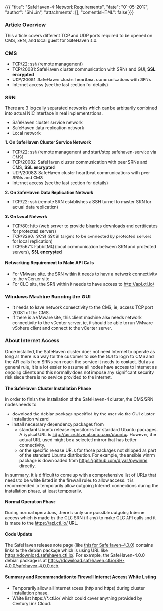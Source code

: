 {{{
  "title": "SafeHaven-4-Network Requirements",
  "date": "01-05-2017",
  "author": "Shi Jin",
  "attachments": [],
  "contentIsHTML": false
}}}

### Article Overview
This article covers different TCP and UDP ports required to be opened on CMS, SRN, and local guest for SafeHaven 4.0.

### CMS
* TCP/22: ssh (remote management)
* TCP/20081: SafeHaven cluster communication with SRNs and GUI, **SSL encrypted**
* UDP/20081: SafeHaven cluster heartbeat communications with SRNs
* Internet access (see the last section for details)

### SRN
There are 3 logically separated networks which can be arbitrarily combined into actual NIC interface in real implementations.
* SafeHaven cluster service network
* SafeHaven data replication network
* Local network

**1. On SafeHaven Cluster Service Network**
* TCP/22: ssh (remote management and start/stop safehaven-service via CMS)
* TCP/20082: SafeHaven cluster communication with peer SRNs and CMS, **SSL encrypted**
* UDP/20082: SafeHaven cluster heartbeat communications with peer SRNs and CMS
* Internet access (see the last section for details)

**2. On SafeHaven Data Replication Network**

* TCP/22: ssh (remote SRN establishes a SSH tunnel to master SRN for actual data replication)

**3. On Local Network**

* TCP/80: http (web server to provide binaries downloads and certificates for protected servers)
* TCP/3260: iSCSI (iSCSI targets to be connected by protected servers for local replication)
* TCP/5671: RabbitMQ (local communication between SRN and protected servers), **SSL encrypted**

#### Networking Requirement to Make API Calls

* For VMware site, the SRN within it needs to have a network connectivity to the vCenter site
* For CLC site, the SRN within it needs to have access to http://api.ctl.io/

### Windows Machine Running the GUI

* It needs to have network connectivity to the CMS, ie, access TCP port 20081 of the CMS.
* If there is a VMware site, this client machine also needs network connectivity to the vCenter server, ie, it should be able to run VMware vSphere client and connect to the vCenter server.

### About Internet Access

Once installed, the SafeHaven cluster does not need Internet to operate as long as there is a way for the customer to use the GUI to login to CMS and the API calls  from SRNs can reach the service it needs to contact. But as a general rule, it is a lot easier to assume all nodes have access to Internet as ongoing clients and this normally does not impose any significant security risk since there is no service provided to the internet.

#### The SafeHaven Cluster Installation Phase

In order to finish the installation of the SafeHaven-4 cluster, the CMS/SRN nodes needs to 
* download the debian package specified by the user via the GUI cluster installation wizard
* install necessary dependency packages from 
  * standard Ubuntu release repositories for standard Ubuntu packages. A typical URL is http://us.archive.ubuntu.com/ubuntu/. However, the actual URL used might be a selected mirror that has better connectivity.
  * or the specific release URLs for those packages not shipped as part of the standard Ubuntu distribution. For example, the ansible winrm package is downloaded from https://github.com/diyan/pywinrm directly. 

In summary, it is difficult to come up with a comprehensive list of URLs that needs to be white listed in the firewall rules to allow access. It is recommended to temporarily allow outgoing Internet connections during the installation phase, at least temporarily.

#### Normal Operation Phase

During normal operations, there is only one possible outgoing Internet access which is made by the CLC SRN (if any) to make CLC API calls and it is made to the https://api.ctl.io/ URL.


#### Code Update

The SafeHaven releaes note page (like [this for SafeHaven-4.0.0](https://www.ctl.io/knowledge-base/disaster-recovery/safehaven-4.0.0-release/)) contains links to the debian package which is using URL like https://download.safehaven.ctl.io/. For example, the SafeHaven-4.0.0 debian package is at https://download.safehaven.ctl.io/SH-4.0.0/safehaven-4.0.0.deb.

#### Summary and Recommendation to Firewall Internet Access White Listing

* Temporarily allow all Internet acess (http and https) during cluster installation phase.
* White list https://*.ctl.io/ which could cover anything provided by CenturyLink Cloud.

